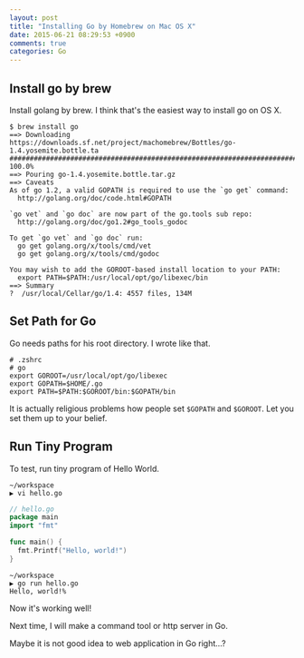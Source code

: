 ```yaml
---
layout: post
title: "Installing Go by Homebrew on Mac OS X"
date: 2015-06-21 08:29:53 +0900
comments: true
categories: Go
---
```



## Install go by brew

Install golang by brew. I think that's the easiest way to install go on OS X.


```
$ brew install go
==> Downloading https://downloads.sf.net/project/machomebrew/Bottles/go-1.4.yosemite.bottle.ta
######################################################################## 100.0%
==> Pouring go-1.4.yosemite.bottle.tar.gz
==> Caveats
As of go 1.2, a valid GOPATH is required to use the `go get` command:
  http://golang.org/doc/code.html#GOPATH

`go vet` and `go doc` are now part of the go.tools sub repo:
  http://golang.org/doc/go1.2#go_tools_godoc

To get `go vet` and `go doc` run:
  go get golang.org/x/tools/cmd/vet
  go get golang.org/x/tools/cmd/godoc

You may wish to add the GOROOT-based install location to your PATH:
  export PATH=$PATH:/usr/local/opt/go/libexec/bin
==> Summary
?  /usr/local/Cellar/go/1.4: 4557 files, 134M
```



## Set Path for Go

Go needs paths for his root directory. I wrote like that.


```
# .zshrc
# go
export GOROOT=/usr/local/opt/go/libexec
export GOPATH=$HOME/.go
export PATH=$PATH:$GOROOT/bin:$GOPATH/bin
```

It is actually religious problems how people set `$GOPATH` and `$GOROOT`. Let you set them up to your belief. 


## Run Tiny Program

To test, run tiny program of Hello World.

```
~/workspace
▶ vi hello.go
```

```go
// hello.go
package main
import "fmt"

func main() {
  fmt.Printf("Hello, world!")
}
```

```
~/workspace
▶ go run hello.go
Hello, world!%
```

Now it's working well! 

Next time, I will make a command tool or http server in Go.

Maybe it is not good idea to web application in Go right...?

